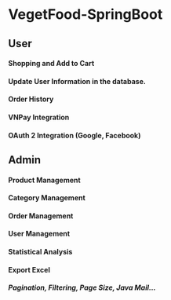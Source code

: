 # VegetFood-SpringBoot
## User
#### Shopping and Add to Cart
#### Update User Information in the database.
#### Order History
#### VNPay Integration
#### OAuth 2 Integration (Google, Facebook)

## Admin
#### Product Management
#### Category Management
#### Order Management
#### User Management
#### Statistical Analysis
#### Export Excel

##### Pagination, Filtering, Page Size, Java Mail...




